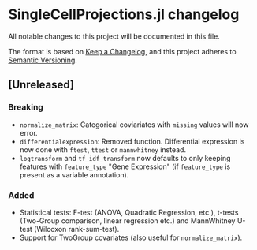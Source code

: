 # SingleCellProjections.jl changelog

All notable changes to this project will be documented in this file.

The format is based on [Keep a Changelog](https://keepachangelog.com/en/1.0.0/),
and this project adheres to [Semantic Versioning](https://semver.org/spec/v2.0.0.html).

## [Unreleased]

### Breaking

* `normalize_matrix`: Categorical coviariates with `missing` values will now error.
* `differentialexpression`: Removed function. Differential expression is now done with `ftest`, `ttest` or `mannwhitney` instead.
* `logtransform` and `tf_idf_transform` now defaults to only keeping features with `feature_type` "Gene Expression" (if `feature_type` is present as a variable annotation).

### Added

* Statistical tests: F-test (ANOVA, Quadratic Regression, etc.), t-tests (Two-Group comparison, linear regression etc.) and MannWhitney U-test (Wilcoxon rank-sum-test).
* Support for TwoGroup covariates (also useful for `normalize_matrix`).
